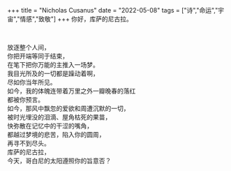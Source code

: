 +++
title = "Nicholas Cusanus"
date = "2022-05-08"
tags = ["诗","命运","宇宙","情感","致敬"]
+++
你好，库萨的尼古拉。

<!--more-->
<br>

放逐整个人间，<br>
你把开端等同于结束，<br>
在笔下把你万能的主推入一场梦。<br>
我目光所及的一切都是躁动着啊，<br>
尽如你当年所见。<br>
如今，我的体魄连带着万里之外一瓣晚春的落红<br>
都被你预言。<br>
如今，那风中飘忽的爱欲和周遭沉默的一切，<br>
被时光埋没的泪滴、屋角枯死的果苗，<br>
快弥散在记忆中的干涩的嘴角，<br>
都越过梦境的悲苦，陷入你的圆周，<br>
再寻不到尽头。<br>
库萨的尼古拉，<br>
今天，哥白尼的太阳遵照你的旨意否？<br>